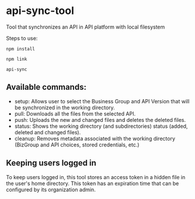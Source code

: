 # api-sync-tool
Tool that synchronizes an API in API platform with local filesystem

Steps to use:
```
npm install

npm link

api-sync
```

## Available commands:
- setup: Allows user to select the Business Group and API Version that will be synchronized in the working directory.
- pull: Downloads all the files from the selected API.
- push: Uploads the new and changed files and deletes the deleted files.
- status: Shows the working directory (and subdirectories) status (added, deleted and changed files).
- cleanup: Removes metadata associated with the working directory (BizGroup and API choices, stored credentials, etc.)

## Keeping users logged in
To keep users logged in, this tool stores an access token in a hidden file in the user's home directory. This token has an expiration time that can be configured by its organization admin.
